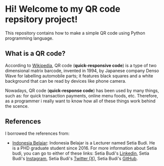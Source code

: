 # Hi! Welcome to my QR code repsitory project!
This repository contains how to make a simple QR code using Python programming language.

## What is a QR code?
According to [Wikipedia](https://en.wikipedia.org/wiki/QR_code), QR code (**quick-responsive code**) is a type of two dimensional matrix barcode, invented in 1994, by Japanese company Denso Wave for labelling automobile parts; it features black squares and a white background that can be read by devices like phone camera.

Nowadays, QR code (**quick-response code**) has been used by many things, such as: for quick transaction payments, online menu foods, etc. Therefore, as a programmer i really want to know how all of these things work behind the scence.

## References
I borrowed the references from:
- [Indonesia Belajar](): Indonesia Belajar is a Lecturer named Setia Budi. He is a PHD graduate student since 2016. For more information about Setia budi, you can go to either of these links: Setia Budi's [Linkedin](https://www.youtube.com/redirect?event=channel_description&redir_token=QUFFLUhqbjdWaFU0bFFwV1M0VmZSZUsyXzNWakhydVJ6d3xBQ3Jtc0trd0I3TkVkOWxKdGJtbHk5UGp3ZUtKOVg0c2J4V3BFczd1ajJFUkE0czVLdkVyamlpNUFiVlJsdWhHUWNTTF9KQUZHSE4zckRhU0F3Z05HX1hvc21fZDhGaF9mUmI3dHdTZmV4Rjd5TnFzUUJLcDk3UQ&q=https%3A%2F%2Fwww.linkedin.com%2Fin%2Fboedybios%2F), Setia Budi's [Instagram](https://www.youtube.com/redirect?event=channel_description&redir_token=QUFFLUhqazkwQjFzY1BQWkl2MzVPVS1XczR4eDZ6VDhkUXxBQ3Jtc0ttUThUNXBNZGdpd3dQNElMclNmTGhqSXlvQUxjSlIwdkV1dl9MNFBhXzhieFVlX2VPelJuOUc1bFRfMmhDRDRhNzVyRTF5ajVqV3BKenpocWxDdXJ6RGFRVFAxdFlJc1gxbHRtdk4za1dfWF8wcnhzZw&q=https%3A%2F%2Fwww.instagram.com%2FBelajarIDN%2F), Setia Budi's [Twitter (X)](https://www.youtube.com/redirect?event=channel_description&redir_token=QUFFLUhqazE1N0tmQkMyODZfR3R2OWtQMDYtMXdzN0V4Z3xBQ3Jtc0tsNlRteklVZk15WWswaVFrdEh5TFFKNEJITGphUWpxLWt1NldMZWoyTENoQ2hyYUk1SF9BSV9GdlB2RXZ5ZGJUeXhYWVkxWWRyNmJNcktVVEwweXMzaUxuVi1TMUt6QThkRVpJczgzWmV6RmpfWU83WQ&q=https%3A%2F%2Fgithub.com%2Fboedybios%2F), Setia Budi's [GitHub](https://www.youtube.com/redirect?event=channel_description&redir_token=QUFFLUhqazE1N0tmQkMyODZfR3R2OWtQMDYtMXdzN0V4Z3xBQ3Jtc0tsNlRteklVZk15WWswaVFrdEh5TFFKNEJITGphUWpxLWt1NldMZWoyTENoQ2hyYUk1SF9BSV9GdlB2RXZ5ZGJUeXhYWVkxWWRyNmJNcktVVEwweXMzaUxuVi1TMUt6QThkRVpJczgzWmV6RmpfWU83WQ&q=https%3A%2F%2Fgithub.com%2Fboedybios%2F).
